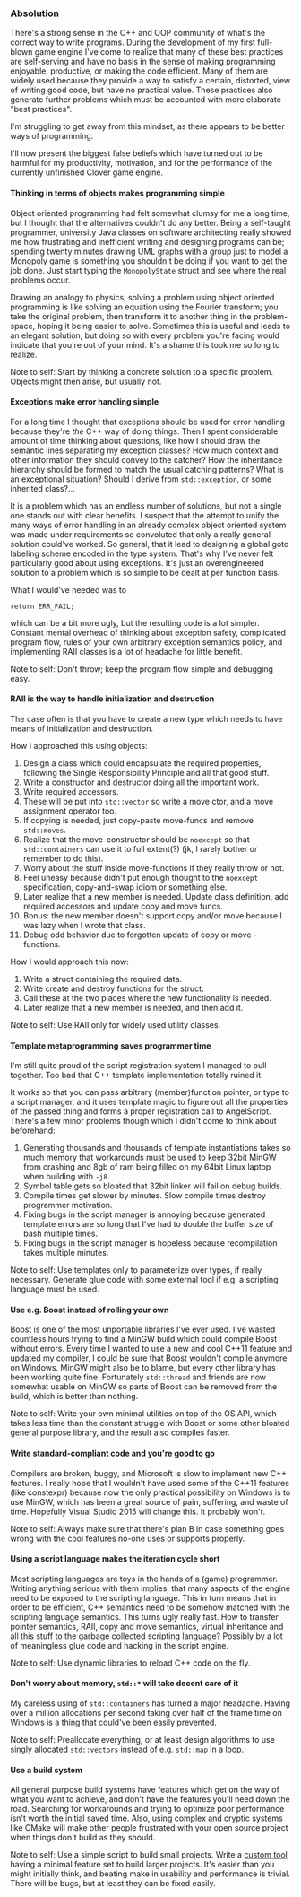 ### Absolution
There's a strong sense in the C++ and OOP community of what's the correct way to write programs. During the development of my first full-blown game engine I've come to realize that many of these best practices are self-serving and have no basis in the sense of making programming enjoyable, productive, or making the code efficient. Many of them are widely used because they provide a way to satisfy a certain, distorted, view of writing good code, but have no practical value. These practices also generate further problems which must be accounted with more elaborate "best practices".

I'm struggling to get away from this mindset, as there appears to be better ways of programming.

I'll now present the biggest false beliefs which have turned out to be harmful for my productivity, motivation, and for the performance of the currently unfinished Clover game engine.

#### Thinking in terms of objects makes programming simple
Object oriented programming had felt somewhat clumsy for me a long time, but I thought that the alternatives couldn't do any better. Being a self-taught programmer, university Java classes on software architecting really showed me how frustrating and inefficient writing and designing programs can be; spending twenty minutes drawing UML graphs with a group just to model a Monopoly game is something you shouldn't be doing if you want to get the job done. Just start typing the `MonopolyState` struct and see where the real problems occur.

Drawing an analogy to physics, solving a problem using object oriented programming is like solving an equation using the Fourier transform; you take the original problem, then transform it to another thing in the problem-space, hoping it being easier to solve. Sometimes this is useful and leads to an elegant solution, but doing so with every problem you're facing would indicate that you're out of your mind. It's a shame this took me so long to realize.

Note to self: Start by thinking a concrete solution to a specific problem. Objects might then arise, but usually not.

#### Exceptions make error handling simple
For a long time I thought that exceptions should be used for error handling because they're _the_ C++ way of doing things. Then I spent considerable amount of time thinking about questions, like how I should draw the semantic lines separating my exception classes? How much context and other information they should convey to the catcher? How the inheritance hierarchy should be formed to match the usual catching patterns? What is an exceptional situation? Should I derive from `std::exception`, or some inherited class?...

It is a problem which has an endless number of solutions, but not a single one stands out with clear benefits. I suspect that the attempt to unify the many ways of error handling in an already complex object oriented system was made under requirements so convoluted that only a really general solution could've worked. So general, that it lead to designing a global goto labeling scheme encoded in the type system. That's why I've never felt particularly good about using exceptions. It's just an overengineered solution to a problem which is so simple to be dealt at per function basis.

What I would've needed was to

	return ERR_FAIL;

which can be a bit more ugly, but the resulting code is a lot simpler. Constant mental overhead of thinking about exception safety, complicated program flow, rules of your own arbitrary exception semantics policy, and implementing RAII classes is a lot of headache for little benefit.

Note to self: Don't throw; keep the program flow simple and debugging easy.

#### RAII is the way to handle initialization and destruction
The case often is that you have to create a new type which needs to have means of initialization and destruction.

How I approached this using objects:

1. Design a class which could encapsulate the required properties, following the Single Responsibility Principle and all that good stuff.
2. Write a constructor and destructor doing all the important work.
3. Write required accessors.
4. These will be put into `std::vector` so write a move ctor, and a move assignment operator too.
5. If copying is needed, just copy-paste move-funcs and remove `std::moves`.
6. Realize that the move-constructor should be `noexcept` so that `std::containers` can use it to full extent(?) (jk, I rarely bother or remember to do this).
7. Worry about the stuff inside move-functions if they really throw or not.
8. Feel uneasy because didn't put enough thought to the `noexcept` specification, copy-and-swap idiom or something else.
9. Later realize that a new member is needed. Update class definition, add required accessors and update copy and move funcs.
10. Bonus: the new member doesn't support copy and/or move because I was lazy when I wrote that class.
11. Debug odd behavior due to forgotten update of copy or move -functions.

How I would approach this now:

1. Write a struct containing the required data.
2. Write create and destroy functions for the struct.
3. Call these at the two places where the new functionality is needed.
4. Later realize that a new member is needed, and then add it.

Note to self: Use RAII only for widely used utility classes.


#### Template metaprogramming saves programmer time
I'm still quite proud of the script registration system I managed to pull together. Too bad that C++ template implementation totally ruined it.

It works so that you can pass arbitrary (member)function pointer, or type to a script manager, and it uses template magic to figure out all the properties of the passed thing and forms a proper registration call to AngelScript. There's a few minor problems though which I didn't come to think about beforehand:

1. Generating thousands and thousands of template instantiations takes so much memory that workarounds must be used to keep 32bit MinGW from crashing and 8gb of ram being filled on my 64bit Linux laptop when building with `-j8`.
2. Symbol table gets so bloated that 32bit linker will fail on debug builds.
3. Compile times get slower by minutes. Slow compile times destroy programmer motivation.
4. Fixing bugs in the script manager is annoying because generated template errors are so long that I've had to double the buffer size of bash multiple times.
5. Fixing bugs in the script manager is hopeless because recompilation takes multiple minutes.

Note to self: Use templates only to parameterize over types, if really necessary. Generate glue code with some external tool if e.g. a scripting language must be used.


#### Use e.g. Boost instead of rolling your own
Boost is one of the most unportable libraries I've ever used. I've wasted countless hours trying to find a MinGW build which could compile Boost without errors. Every time I wanted to use a new and cool C++11 feature and updated my compiler, I could be sure that Boost wouldn't compile anymore on Windows. MinGW might also be to blame, but every other library has been working quite fine. Fortunately `std::thread` and friends are now somewhat usable on MinGW so parts of Boost can be removed from the build, which is better than nothing.

Note to self: Write your own minimal utilities on top of the OS API, which takes less time than the constant struggle with Boost or some other bloated general purpose library, and the result also compiles faster.

#### Write standard-compliant code and you're good to go
Compilers are broken, buggy, and Microsoft is slow to implement new C++ features. I really hope that I wouldn't have used some of the C++11 features (like constexpr) because now the only practical possibility on Windows is to use MinGW, which has been a great source of pain, suffering, and waste of time. Hopefully Visual Studio 2015 will change this. It probably won't.

Note to self: Always make sure that there's plan B in case something goes wrong with the cool features no-one uses or supports properly.


#### Using a script language makes the iteration cycle short
Most scripting languages are toys in the hands of a (game) programmer. Writing anything serious with them implies, that many aspects of the engine need to be exposed to the scripting language. This in turn means that in order to be efficient, C++ semantics need to be somehow matched with the scripting language semantics. This turns ugly really fast. How to transfer pointer semantics, RAII, copy and move semantics, virtual inheritance and all this stuff to the garbage collected scripting language? Possibly by a lot of meaningless glue code and hacking in the script engine.

Note to self: Use dynamic libraries to reload C++ code on the fly.

#### Don't worry about memory, `std::*` will take decent care of it
My careless using of `std::containers` has turned a major headache. Having over a million allocations per second taking over half of the frame time on Windows is a thing that could've been easily prevented.

Note to self: Preallocate everything, or at least design algorithms to use singly allocated `std::vectors` instead of e.g. `std::map` in a loop.

#### Use a build system
All general purpose build systems have features which get on the way of what you want to achieve, and don't have the features you'll need down the road. Searching for workarounds and trying to optimize poor performance isn't worth the initial saved time. Also, using complex and cryptic systems like CMake will make other people frustrated with your open source project when things don't build as they should.

Note to self: Use a simple script to build small projects. Write a [custom tool](https://github.com/crafn/clbs) having a minimal feature set to build larger projects. It's easier than you might initially think, and beating make in usability and performance is trivial. There will be bugs, but at least they can be fixed easily.
